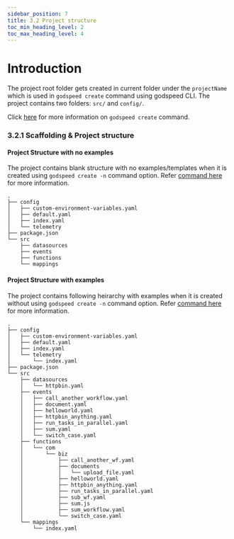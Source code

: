 ```yaml
---
sidebar_position: 7
title: 3.2 Project structure
toc_min_heading_level: 2
toc_max_heading_level: 4
---
```


# Introduction
The project root folder gets created in current folder under the `projectName` which is used in `godspeed create` command using godspeed CLI. The project contains two folders: `src/` and `config/`. 

Click [here](../introduction-cli.md#create) for more information on `godspeed create` command.

### 3.2.1 Scaffolding & Project structure

#### Project Structure with no examples
The project contains blank structure with no examples/templates when it is created using `godspeed create -n` command option. Refer [command here](../introduction-cli.md#options-1) for more information.  

```
.
├── config
│   ├── custom-environment-variables.yaml
│   ├── default.yaml
│   ├── index.yaml
│   └── telemetry
├── package.json
└── src
    ├── datasources
    ├── events
    ├── functions
    └── mappings
```

#### Project Structure with examples
The project contains following heirarchy with examples when it is created without using `godspeed create -n` command option. Refer [command here](../introduction-cli.md#create) for more information.  

```
.
├── config
│   ├── custom-environment-variables.yaml
│   ├── default.yaml
│   ├── index.yaml
│   └── telemetry
│       └── index.yaml
├── package.json
└── src
    ├── datasources
    │   └── httpbin.yaml
    ├── events
    │   ├── call_another_workflow.yaml
    │   ├── document.yaml
    │   ├── helloworld.yaml
    │   ├── httpbin_anything.yaml
    │   ├── run_tasks_in_parallel.yaml
    │   ├── sum.yaml
    │   └── switch_case.yaml
    ├── functions
    │   └── com
    │       └── biz
    │           ├── call_another_wf.yaml
    │           ├── documents
    │           │   └── upload_file.yaml
    │           ├── helloworld.yaml
    │           ├── httpbin_anything.yaml
    │           ├── run_tasks_in_parallel.yaml
    │           ├── sub_wf.yaml
    │           ├── sum.js
    │           ├── sum_workflow.yaml
    │           └── switch_case.yaml
    └── mappings
        └── index.yaml
```
